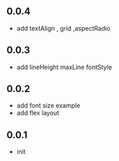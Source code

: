 ## 0.0.4
- add textAlign , grid ,aspectRadio
## 0.0.3
- add lineHeight maxLine fontStyle
## 0.0.2
- add font size example
- add flex layout

## 0.0.1

* init
